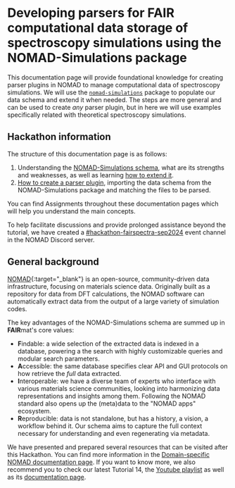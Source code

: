 # Developing parsers for FAIR computational data storage of spectroscopy simulations using the NOMAD-Simulations package

This documentation page will provide foundational knowledge for creating parser plugins in NOMAD to manage computational data of spectroscopy simulations. We will use the [`nomad-simulations`](https://pypi.org/project/nomad-simulations/) package to populate our data schema and extend it when needed. The steps are more general and can be used to create _any_ parser plugin, but in here we will use examples specifically related with theoretical spectroscopy simulations.

## Hackathon information

The structure of this documentation page is as follows:

1. Understanding the [NOMAD-Simulations schema](nomad_simulations.md), what are its strengths and weaknesses, as well as learning [how to extend it](extending_schema.md).
2. [How to create a parser plugin](parser_plugins.md), importing the data schema from the NOMAD-Simulations package and matching the files to be parsed.

You can find Assignments throughout these documentation pages which will help you understand the main concepts.

To help facilitate discussions and provide prolonged assistance beyond the tutorial, we have created a [#hackathon-fairspectra-sep2024](https://discord.gg/qgpHtPZwkt) event channel in the NOMAD Discord server.


## General background

[NOMAD](https://nomad-lab.eu/nomad-lab/){:target="_blank"} is an open-source, community-driven data infrastructure, focusing on materials science data. Originally built as a repository for data from DFT calculations, the NOMAD software can automatically extract data from the output of a large variety of simulation codes. 

The key advantages of the NOMAD-Simulations schema are summed up in **FAIR**mat's core values:

- **F**indable: a wide selection of the extracted data is indexed in a database, powering a the search with highly customizable queries and modular search parameters.
- **A**ccessible: the same database specifies clear API and GUI protocols on how retrieve the _full_ data extracted.
- **I**nteroperable: we have a diverse team of experts who interface with various materials science communities, looking into harmonizing data representations and insights among them. Following the NOMAD standard also opens up the (meta)data to the "NOMAD apps" ecosystem. <!-- Repeated in Parsers intro -->
- **R**eproducible: data is not standalone, but has a history, a vision, a workflow behind it. Our schema aims to capture the full context necessary for understanding and even regenerating via metadata.

We have presented and prepared several resources that can be visited after this Hackathon. You can find more information in the [Domain-specific NOMAD documentation page](https://nomad-lab.eu/prod/v1/staging/docs/examples/overview.html). If you want to know more, we also recommend you to check our latest Tutorial 14, the [Youtube playlist](https://www.youtube.com/watch?v=Al_wY2eqn6g&list=PLrRaxjvn6FDXiHpOKpRN_Phv14Qdqg7lp) as well as its [documentation page](https://fairmat-nfdi.github.io/fairmat-tutorial-14-computational-plugins/).